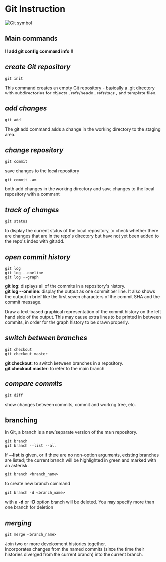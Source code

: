 <h1> Git Instruction</h1>

![Git symbol](git.jpeg)

<h2> Main commands</h2>

#### !! add git config command info !!

## *create Git repository*

    git init
<p>This command creates an empty Git repository - basically a .git directory with subdirectories for objects , refs/heads , refs/tags , and template files.</p>

## *add changes*
    git add
<p>The git add command adds a change in the working directory to the staging area.</p>

## *change repository*
    git commit
<p>save changes to the local repository</p>

    git commit -am
<p>both add changes in the working directory and save changes to the local repository with a comment</p>

## *track of changes*
    git status
<p>to display the current status of the local repository, to check whether there are changes that are in the repo's directory but have not yet been added to the repo's index with git add.</p>

## *open commit history*
    git log
    git log --oneline
    git log --graph
<p><strong>git log</strong>: displays all of the commits in a repository's history.<br>
<strong>git log --oneline</strong>: display the output as one commit per line. It also shows the output in brief like the first seven characters of the commit SHA and the commit message.</p>
<p>Draw a text-based graphical representation of the commit history on the left hand side of the output. This may cause extra lines to be printed in between commits, in order for the graph history to be drawn properly.</p>

## *switch between branches*
    git checkout
    git checkout master
<p><strong>git checkout</strong>: to switch between branches in a repository.<br>
<strong>git checkout master</strong>: to refer to the main branch</p> 

## *compare commits*
    git diff
<p>show changes between commits, commit and working tree, etc.</p>

## branching

<p>In Git, a branch is a new/separate version of the main repository.</p>

    git branch
    git branch --list --all
<p>If <strong>--list</strong> is given, or if there are no non-option arguments, existing branches are listed; the current branch will be highlighted in green and marked with an asterisk.</p>

    git branch <branch_name>
<p>to create new branch command</p>

    git branch -d <branch_name>

<p>with a <strong>-d</strong> or <strong>-D</strong> option branch will be deleted. You may specify more than one branch for deletion</p>

## *merging*

    git merge <branch_name>

<p>Join two or more development histories together.</br> Incorporates changes from the named commits (since the time their histories diverged from the current branch) into the current branch.</p> 
